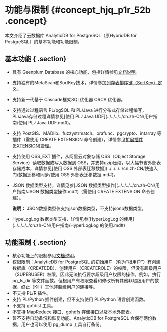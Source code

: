 # 功能与限制 {#concept_hjq_p1r_52b .concept}

本文介绍了云数据库 AnalyticDB for PostgreSQL（原HybridDB for PostgreSQL）的基本功能和功能限制。

## 基本功能 { .section}

-   具有 Geenplum Database 的核心功能，包括详情参见[文档说明](http://gpdb.docs.pivotal.io/4380/ref_guide/feature_summary.html)。
-   支持独有的MetaScan和SortKey技术，详情参加[列存表排序键（SortKey）定义](../../../../cn.zh-CN/用户指南/列存表排序键（SortKey）定义.md#)。
-   支持新一代基于 Cascade框架SQL优化器 ORCA 优化器。
-   支持通过过程语言 PL/pgSQL 和 PL/Java 进行分布式存储过程编写，PL/Java存储过程详情参见[使用 PL ∕ Java UDF](../../../../cn.zh-CN/用户指南/使用 PL ∕ Java UDF.md#)。
-   支持 PostGIS、MADlib、fuzzystrmatch、orafunc、pgcrypto、intarray 等插件（需使用 CREATE EXTENSION 命令创建），详情参见[扩展插件\(EXTENSION\)管理](../../../../cn.zh-CN/用户指南/扩展插件(EXTENSION)管理.md#)。
-   支持使用 OSS\_EXT 插件，从阿里云对象存储 OSS（Object Storage Service）读取数据或写入数据到 OSS，并支持gzip压缩，以大幅节省外部表存储成本，详情参见[使用 OSS 外部表迁移数据](../../../../cn.zh-CN/快速入门/数据迁移和同步/使用 OSS 外部表迁移数据.md#)。
-   JSON 数据类型支持，详情见参[JSON 数据类型操作](../../../../cn.zh-CN/用户指南/JSON 数据类型操作.md#)（需使用 CREATE EXTENSION 命令创建）。

    **说明：** JSON数据类型仅支持json数据类型，不支持jsonb数据类型。

-   HypeLogLog 数据类型支持，详情见参[HyperLogLog 的使用](../../../../cn.zh-CN/用户指南/HyperLogLog 的使用.md#)

## 功能限制 { .section}

-   核心功能上的限制参见[文档说明](http://gpdb.docs.pivotal.io/4380/ref_guide/feature_summary.html)。
-   权限限制：AnalyticDB for PostgreSQL 的初始用户（称为“根用户”）有创建数据库（CREATEDB）、创建用户（CREATEROLE）的权限，但没有超级用户（SUPERUSER）权限，因此无法执行要求超级用户权限的操作。例如，执行 pg\_ls\_dir 等文件函数。但根用户有权限查看和修改所有其他非超级用户的数据，终止（Kill）其他非超级用户的连接等。
-   不支持 PL/R 插件。
-   支持 PL/Python 插件创建，但不支持使用 PL/Python 语言创建函数。
-   不支持 gpfdist 工具。
-   不支持 MapReduce 接口、gphdfs 存储接口以及本地外部表。
-   暂不支持自动备份和恢复功能。AnalyticDB for PostgreSQL 会保存两份数据，用户也可以使用 pg\_dump 工具自行备份。

